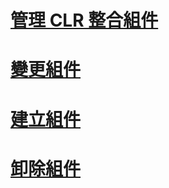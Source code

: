 # [管理 CLR 整合組件](managing-clr-integration-assemblies.md)
# [變更組件](altering-an-assembly.md)
# [建立組件](creating-an-assembly.md)
# [卸除組件](dropping-an-assembly.md)
